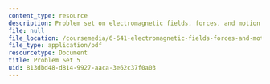 ```yaml
---
content_type: resource
description: Problem set on electromagnetic fields, forces, and motion.
file: null
file_location: /coursemedia/6-641-electromagnetic-fields-forces-and-motion-spring-2005/813dbd48d8149927aaca3e62c37f0a03_ps5sp05.pdf
file_type: application/pdf
resourcetype: Document
title: Problem Set 5
uid: 813dbd48-d814-9927-aaca-3e62c37f0a03
---
```

